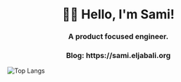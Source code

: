 <h1 align="center">👋🏽 Hello, I'm Sami!</h1>
<h3 align="center">A product focused engineer.</h3>
<h3 align="center">Blog: https://sami.eljabali.org</h3>

<!-- ![GitHub stats](https://github-readme-stats.vercel.app/api?username=seljabali&show_icons=true&theme=tokyonight) -->
![Top Langs](https://github-readme-stats.vercel.app/api/top-langs/?username=seljabali&layout=compact&hide=html,makefile,shell,python,c,R,C++,php,ruby,hack&theme=tokyonight&count_private=true&exclude_repo=school_code,oldschool-visual-basic-6,comic-avatar-php-fb)

